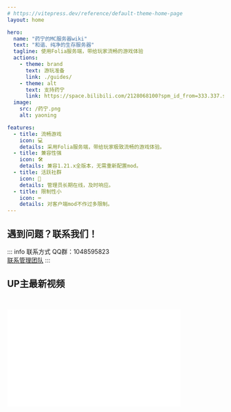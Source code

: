 ```yaml
---
# https://vitepress.dev/reference/default-theme-home-page
layout: home

hero:
  name: "药宁的MC服务器wiki"
  text: "和谐、纯净的生存服务器"
  tagline: 使用Folia服务端，带给玩家流畅的游戏体验
  actions:
    - theme: brand
      text: 游玩准备
      link: ./guides/
    - theme: alt
      text: 支持药宁
      link: https://space.bilibili.com/2128068100?spm_id_from=333.337.search-card.all.click
  image:
    src: /药宁.png
    alt: yaoning

features:
  - title: 流畅游戏
    icon: 💻
    details: 采用Folia服务端，带给玩家极致流畅的游戏体验。
  - title: 兼容性强
    icon: 🛠️
    details: 兼容1.21.x全版本，无需重新配置mod。
  - title: 活跃社群
    icon: 🔋
    details: 管理员长期在线，及时响应。
  - title: 限制性小
    icon: ⌨️
    details: 对客户端mod不作过多限制。
---
```


<!--## 图片展示

<el-carousel type="card" height="24vw" indicator-position="none">
  <el-carousel-item v-for="item, k in previewSrcList" :key="item">
    <el-image preview-teleported :preview-src-list="previewSrcList" :src="item" :initial-index="k" />
  </el-carousel-item>
</el-carousel> -->

## 遇到问题？联系我们！
::: info 联系方式
QQ群：1048595823<br>
[联系管理团队](https://yaoning-wiki.netlify.app/team/)
:::

## UP主最新视频
<iframe 
style="width:80%; height=600; aspect-ratio:16/9; margin-top: 2em;" 
src="//player.bilibili.com/player.html?isOutside=true&aid=114937250711702&bvid=BV1H28dzWEHU&cid=31363960703&p=1&autoplay=0" 
frameborder="0" 
scrolling="no"
allow="accelerometer; autoplay; clipboard-write; encrypted-media; gyroscope; picture-in-picture; web-share" 
allowfullscreen>
</iframe>

<script setup>
// import { ElCarousel, ElCarouselItem, ElImage, ElImageViewer } from 'element-plus';

//const previewSrcList = [
//  '/1.jpg',
//  '/2.jpg',
//  '/3.jpg',
//  '/4.jpg',
//  '/5.jpg',
//  '/6.jpg',
//];
</script>
